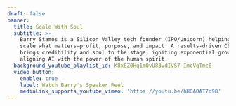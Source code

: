 ```yaml
---
draft: false
banner:
  title: Scale With Soul
  subtitle: >-
    Barry Stamos is a Silicon Valley tech founder (IPO/Unicorn) helping leaders
    scale what matters—profit, purpose, and impact. A results-driven CEO who
    brings credibility and soul to the stage, igniting exponential growth by
    aligning AI with the power of the human spirit.
  background_youtube_playlist_id: K8x8Z0Hq1mOvU83vdIVS7-ImcVqTmc6
  video_button:
    enable: true
    label: Watch Barry's Speaker Reel
    mediaLink_supports_youtube_vimeo: 'https://youtu.be/hHOAOAT7o98'
---
```


